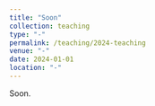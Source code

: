 ```yaml
---
title: "Soon"
collection: teaching
type: "-"
permalink: /teaching/2024-teaching
venue: "-"
date: 2024-01-01
location: "-"
---
```


Soon.